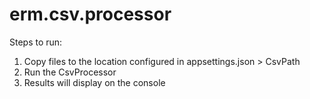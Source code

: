 # erm.csv.processor

Steps to run:

1. Copy files to the location configured in appsettings.json > CsvPath
2. Run the CsvProcessor
3. Results will display on the console